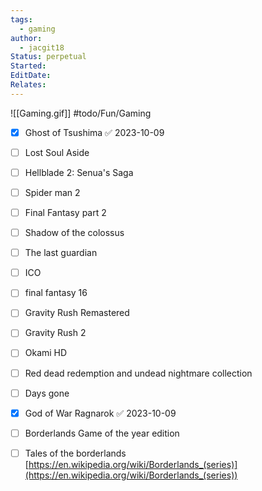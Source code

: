 ```yaml
---
tags:
  - gaming
author:
  - jacgit18
Status: perpetual
Started: 
EditDate: 
Relates:
---
```

![[Gaming.gif]]
#todo/Fun/Gaming
- [x] Ghost of Tsushima ✅ 2023-10-09
- [ ] Lost Soul Aside  
- [ ] Hellblade 2: Senua's Saga  
- [ ] Spider man 2
- [ ] Final Fantasy part 2
- [ ] Shadow of the colossus  
- [ ] The last guardian  
- [ ] ICO  
- [ ] final fantasy 16
- [ ] Gravity Rush Remastered  
- [ ] Gravity Rush 2  
- [ ] Okami HD  
- [ ] Red dead redemption and undead nightmare collection  
- [ ] Days gone  
- [x] God of War Ragnarok ✅ 2023-10-09
- [ ] Borderlands Game of the year edition  
- [ ] Tales of the borderlands  
[https://en.wikipedia.org/wiki/Borderlands_(series)](https://en.wikipedia.org/wiki/Borderlands_(series))  



